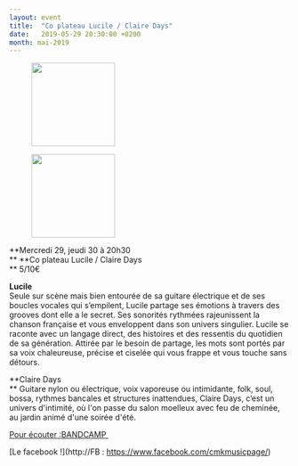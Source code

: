 ```yaml
---
layout: event
title:  "Co plateau Lucile / Claire Days"
date:   2019-05-29 20:30:00 +0200
month: mai-2019
---
```

<div id='gallery-8' class='gallery galleryid-6282 gallery-columns-3 gallery-size-thumbnail'>
  <figure class='gallery-item'> 
  
  <div class='gallery-icon landscape'>
    <a href='http://localhost/wpagendarts/index.php/cette-semaine-chez-agendarts/recto/'><img width="150" height="150" src="http://localhost/wpagendarts/wp-content/uploads/2019/03/recto-150x150.jpg" class="attachment-thumbnail size-thumbnail" alt="" srcset="http://localhost/wpagendarts/wp-content/uploads/2019/03/recto-150x150.jpg 150w, http://localhost/wpagendarts/wp-content/uploads/2019/03/recto-300x300.jpg 300w, http://localhost/wpagendarts/wp-content/uploads/2019/03/recto-1024x1024.jpg 1024w, http://localhost/wpagendarts/wp-content/uploads/2019/03/recto-768x768.jpg 768w, http://localhost/wpagendarts/wp-content/uploads/2019/03/recto-1536x1536.jpg 1536w, http://localhost/wpagendarts/wp-content/uploads/2019/03/recto-2048x2048.jpg 2048w, http://localhost/wpagendarts/wp-content/uploads/2019/03/recto-1200x1200.jpg 1200w, http://localhost/wpagendarts/wp-content/uploads/2019/03/recto-1980x1980.jpg 1980w" sizes="(max-width: 150px) 100vw, 150px" /></a>
  </div></figure><figure class='gallery-item'> 
  
  <div class='gallery-icon landscape'>
    <a href='http://localhost/wpagendarts/marie-days/'><img width="150" height="150" src="http://localhost/wpagendarts/wp-content/uploads/2019/03/marie-days-150x150.jpg" class="attachment-thumbnail size-thumbnail" alt="" srcset="http://localhost/wpagendarts/wp-content/uploads/2019/03/marie-days-150x150.jpg 150w, http://localhost/wpagendarts/wp-content/uploads/2019/03/marie-days-300x300.jpg 300w, http://localhost/wpagendarts/wp-content/uploads/2019/03/marie-days-1024x1024.jpg 1024w, http://localhost/wpagendarts/wp-content/uploads/2019/03/marie-days-768x768.jpg 768w, http://localhost/wpagendarts/wp-content/uploads/2019/03/marie-days-1536x1536.jpg 1536w, http://localhost/wpagendarts/wp-content/uploads/2019/03/marie-days-1200x1200.jpg 1200w, http://localhost/wpagendarts/wp-content/uploads/2019/03/marie-days.jpg 1654w" sizes="(max-width: 150px) 100vw, 150px" /></a>
  </div></figure>
</div>

**Mercredi 29, jeudi 30 à 20h30  
** **Co plateau Lucile / Claire Days  
** <span style="font-weight:400;">5/10€</span>

<span style="font-weight:400;"><b>Lucile<br /> </b></span><span style="font-weight:400;">Seule sur scène mais bien entourée de sa guitare électrique et de ses boucles vocales qui s’empilent, Lucile partage ses émotions à travers des grooves dont elle a le secret. Ses sonorités rythmées rajeunissent la chanson française et vous enveloppent dans son univers singulier. Lucile se raconte avec un langage direct, des histoires et des ressentis du quotidien de sa génération. Attirée par le besoin de partage, les mots sont portés par sa voix chaleureuse, précise et ciselée qui vous frappe et vous touche sans détours.</span>



**Claire Days  
** <span style="font-weight:400;">Guitare nylon ou électrique, voix vaporeuse ou intimidante, folk, soul, bossa, rythmes bancales et structures inattendues, Claire Days, c’est un univers d'intimité, où l'on passe du salon moelleux avec feu de cheminée, au jardin animé d'une soirée d'été.</span>

[<span style="font-weight:400;">Pour écouter :</span><span style="font-weight:400;">BANDCAMP </span>](https://cmk-music.bandcamp.com/album/she-changed-her-mind)

[Le facebook !](http://FB : https://www.facebook.com/cmkmusicpage/)